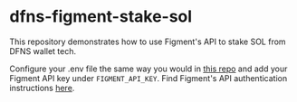 # dfns-figment-stake-sol

This repository demonstrates how to use Figment's API to stake SOL from DFNS wallet tech. 

Configure your .env file the same way you would in [this repo](https://github.com/dfns/dfns-sdk-ts/tree/m/examples/libs/solana/staking) and add your Figment API key under `FIGMENT_API_KEY`. Find Figment's API authentication instructions [here](https://docs.figment.io/reference/authentication). 